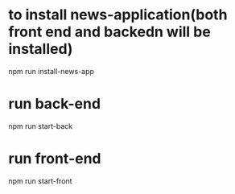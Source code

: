 # to install news-application(both front end and backedn will be installed)
npm run install-news-app

# run back-end
npm run start-back

# run front-end
npm run start-front